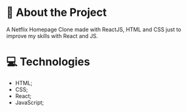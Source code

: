 # 📑 About the Project
A Netflix Homepage Clone made with ReactJS, HTML and CSS just to improve my skills with React and JS.

# 💻 Technologies
- HTML;
- CSS;
- React;
- JavaScript;